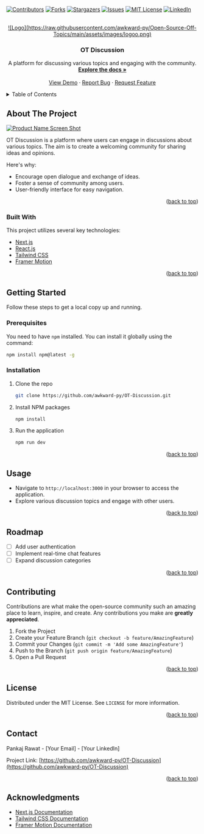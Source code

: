 
<div id="top"></div>

<!-- PROJECT SHIELDS -->
[![Contributors][contributors-shield]][contributors-url]
[![Forks][forks-shield]][forks-url]
[![Stargazers][stars-shield]][stars-url]
[![Issues][issues-shield]][issues-url]
[![MIT License][license-shield]][license-url]
[![LinkedIn][linkedin-shield]][linkedin-url]

<!-- PROJECT LOGO -->
<br />
<div align="center">
  <a href="https://raw.githubusercontent.com/awkward-py/Open-Source-Off-Topics/main/assets/images/logoo.png">
    ![Logo](https://raw.githubusercontent.com/awkward-py/Open-Source-Off-Topics/main/assets/images/logoo.png)
  </a>



  <h3 align="center">OT Discussion</h3>

  <p align="center">
    A platform for discussing various topics and engaging with the community.
    <br />
    <a href="https://github.com/awkward-py/OT-Discussion"><strong>Explore the docs »</strong></a>
    <br />
    <br />
    <a href="https://github.com/awkward-py/OT-Discussion">View Demo</a>
    ·
    <a href="https://github.com/awkward-py/OT-Discussion/issues">Report Bug</a>
    ·
    <a href="https://github.com/awkward-py/OT-Discussion/issues">Request Feature</a>
  </p>
</div>

<!-- TABLE OF CONTENTS -->
<details>
  <summary>Table of Contents</summary>
  <ol>
    <li><a href="#about-the-project">About The Project</a></li>
    <li><a href="#built-with">Built With</a></li>
    <li><a href="#getting-started">Getting Started</a></li>
    <li><a href="#usage">Usage</a></li>
    <li><a href="#roadmap">Roadmap</a></li>
    <li><a href="#contributing">Contributing</a></li>
    <li><a href="#license">License</a></li>
    <li><a href="#contact">Contact</a></li>
    <li><a href="#acknowledgments">Acknowledgments</a></li>
  </ol>
</details>

<!-- ABOUT THE PROJECT -->
## About The Project

[![Product Name Screen Shot][product-screenshot]](https://example.com)

OT Discussion is a platform where users can engage in discussions about various topics. The aim is to create a welcoming community for sharing ideas and opinions.

Here's why:
* Encourage open dialogue and exchange of ideas.
* Foster a sense of community among users.
* User-friendly interface for easy navigation.

<p align="right">(<a href="#top">back to top</a>)</p>

### Built With

This project utilizes several key technologies:

* [Next.js](https://nextjs.org/)
* [React.js](https://reactjs.org/)
* [Tailwind CSS](https://tailwindcss.com/)
* [Framer Motion](https://www.framer.com/motion/)

<p align="right">(<a href="#top">back to top</a>)</p>

<!-- GETTING STARTED -->
## Getting Started

Follow these steps to get a local copy up and running.

### Prerequisites

You need to have `npm` installed. You can install it globally using the command:

```sh
npm install npm@latest -g
```

### Installation

1. Clone the repo
   ```sh
   git clone https://github.com/awkward-py/OT-Discussion.git
   ```
2. Install NPM packages
   ```sh
   npm install
   ```

3. Run the application
   ```sh
   npm run dev
   ```

<p align="right">(<a href="#top">back to top</a>)</p>

<!-- USAGE EXAMPLES -->
## Usage

- Navigate to `http://localhost:3000` in your browser to access the application.
- Explore various discussion topics and engage with other users.

<p align="right">(<a href="#top">back to top</a>)</p>

<!-- ROADMAP -->
## Roadmap

- [ ] Add user authentication
- [ ] Implement real-time chat features
- [ ] Expand discussion categories

<p align="right">(<a href="#top">back to top</a>)</p>

<!-- CONTRIBUTING -->
## Contributing

Contributions are what make the open-source community such an amazing place to learn, inspire, and create. Any contributions you make are **greatly appreciated**.

1. Fork the Project
2. Create your Feature Branch (`git checkout -b feature/AmazingFeature`)
3. Commit your Changes (`git commit -m 'Add some AmazingFeature'`)
4. Push to the Branch (`git push origin feature/AmazingFeature`)
5. Open a Pull Request

<p align="right">(<a href="#top">back to top</a>)</p>

<!-- LICENSE -->
## License

Distributed under the MIT License. See `LICENSE` for more information.

<p align="right">(<a href="#top">back to top</a>)</p>

<!-- CONTACT -->
## Contact

Pankaj Rawat - [Your Email] - [Your LinkedIn]

Project Link: [https://github.com/awkward-py/OT-Discussion](https://github.com/awkward-py/OT-Discussion)

<p align="right">(<a href="#top">back to top</a>)</p>

<!-- ACKNOWLEDGMENTS -->
## Acknowledgments

* [Next.js Documentation](https://nextjs.org/docs)
* [Tailwind CSS Documentation](https://tailwindcss.com/docs)
* [Framer Motion Documentation](https://www.framer.com/docs/)

<!-- MARKDOWN LINKS & IMAGES -->
[contributors-shield]: https://img.shields.io/github/contributors/awkward-py/OT-Discussion.svg?style=for-the-badge
[contributors-url]: https://github.com/awkward-py/OT-Discussion/graphs/contributors
[forks-shield]: https://img.shields.io/github/forks/awkward-py/OT-Discussion.svg?style=for-the-badge
[forks-url]: https://github.com/awkward-py/OT-Discussion/network/members
[stars-shield]: https://img.shields.io/github/stars/awkward-py/OT-Discussion.svg?style=for-the-badge
[stars-url]: https://github.com/awkward-py/OT-Discussion/stargazers
[issues-shield]: https://img.shields.io/github/issues/awkward-py/OT-Discussion.svg?style=for-the-badge
[issues-url]: https://github.com/awkward-py/OT-Discussion/issues
[license-shield]: https://img.shields.io/github/license/awkward-py/OT-Discussion.svg?style=for-the-badge
[license-url]: https://github.com/awkward-py/OT-Discussion/blob/main/LICENSE
[linkedin-shield]: https://img.shields.io/badge/LinkedIn-blue.svg?style=for-the-badge
[linkedin-url]: https://linkedin.com/in/yourprofile
[product-screenshot]: images/screenshot.png
